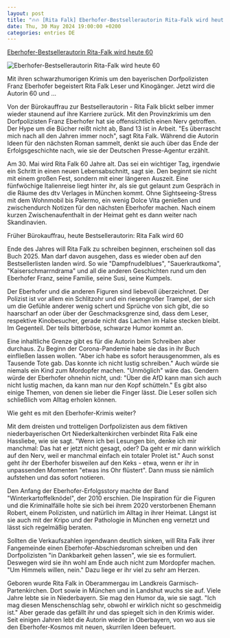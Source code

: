 ```yaml
---
layout: post
title: "🔥🔥 [Rita Falk] Eberhofer-Bestsellerautorin Rita-Falk wird heute 60"
date: Thu, 30 May 2024 19:00:00 +0200
categories: entries DE
---
```

[Eberhofer-Bestsellerautorin Rita-Falk wird heute 60](https://www.infranken.de/bayern/muenchen/eberhofer-bestsellerautorin-rita-falk-wird-heute-60-art-5876327)

![Eberhofer-Bestsellerautorin Rita-Falk wird heute 60](https://www.infranken.de/storage/image/2/4/9/5/4195942_autorin-rita-falk-wird-60_ogimage_1Cm7bm_Oo3mJ2.jpg)

Mit ihren schwarzhumorigen Krimis um den bayerischen Dorfpolizisten Franz Eberhofer begeistert Rita Falk Leser und Kinogänger. Jetzt wird die Autorin 60 und ...

Von der Bürokauffrau zur Bestsellerautorin - Rita Falk blickt selber immer wieder staunend auf ihre Karriere zurück. Mit den Provinzkrimis um den Dorfpolizisten Franz Eberhofer hat sie offensichtlich einen Nerv getroffen. Der Hype um die Bücher reißt nicht ab, Band 13 ist in Arbeit. "Es überrascht mich nach all den Jahren immer noch", sagt Rita Falk. Während die Autorin Ideen für den nächsten Roman sammelt, denkt sie auch über das Ende der Erfolgsgeschichte nach, wie sie der Deutschen Presse-Agentur erzählt.

Am 30. Mai wird Rita Falk 60 Jahre alt. Das sei ein wichtiger Tag, irgendwie ein Schritt in einen neuen Lebensabschnitt, sagt sie. Den beginnt sie nicht mit einem großen Fest, sondern mit einer längeren Auszeit. Eine fünfwöchige Italienreise liegt hinter ihr, als sie gut gelaunt zum Gespräch in die Räume des dtv Verlages in München kommt. Ohne Sightseeing-Stress mit dem Wohnmobil bis Palermo, ein wenig Dolce Vita genießen und zwischendurch Notizen für den nächsten Eberhofer machen. Nach einem kurzen Zwischenaufenthalt in der Heimat geht es dann weiter nach Skandinavien.

Früher Bürokauffrau, heute Bestsellerautorin: Rita Falk wird 60

Ende des Jahres will Rita Falk zu schreiben beginnen, erscheinen soll das Buch 2025. Man darf davon ausgehen, dass es wieder oben auf den Bestsellerlisten landen wird. So wie "Dampfnudelblues", "Sauerkrautkoma", "Kaiserschmarrndrama" und all die anderen Geschichten rund um den Eberhofer Franz, seine Familie, seine Susi, seine Kumpels.

Der Eberhofer und die anderen Figuren sind liebevoll überzeichnet. Der Polizist ist vor allem ein Schlitzohr und ein riesengroßer Trampel, der sich um die Gefühle anderer wenig schert und Sprüche von sich gibt, die so haarscharf an oder über der Geschmacksgrenze sind, dass dem Leser, respektive Kinobesucher, gerade nicht das Lachen im Halse stecken bleibt. Im Gegenteil. Der teils bitterböse, schwarze Humor kommt an.

Eine inhaltliche Grenze gibt es für die Autorin beim Schreiben aber durchaus. Zu Beginn der Corona-Pandemie habe sie das in ihr Buch einfließen lassen wollen. "Aber ich habe es sofort herausgenommen, als es Tausende Tote gab. Das konnte ich nicht lustig schreiben." Auch würde sie niemals ein Kind zum Mordopfer machen. "Unmöglich" wäre das. Gendern würde der Eberhofer ohnehin nicht, und: "Über die AfD kann man sich auch nicht lustig machen, da kann man nur den Kopf schütteln." Es gibt also einige Themen, von denen sie lieber die Finger lässt. Die Leser sollen sich schließlich vom Alltag erholen können.

Wie geht es mit den Eberhofer-Krimis weiter?

Mit dem dreisten und trotteligen Dorfpolizisten aus dem fiktiven niederbayerischen Ort Niederkaltenkirchen verbindet Rita Falk eine Hassliebe, wie sie sagt. "Wenn ich bei Lesungen bin, denke ich mir manchmal: Das hat er jetzt nicht gesagt, oder? Da geht er mir dann wirklich auf den Nerv, weil er manchmal einfach ein totaler Prolet ist." Auch sonst geht ihr der Eberhofer bisweilen auf den Keks - etwa, wenn er ihr in unpassenden Momenten "etwas ins Ohr flüstert". Dann muss sie nämlich aufstehen und das sofort notieren.

Den Anfang der Eberhofer-Erfolgsstory machte der Band "Winterkartoffelknödel", der 2010 erschien. Die Inspiration für die Figuren und die Kriminalfälle holte sie sich bei ihrem 2020 verstorbenen Ehemann Robert, einem Polizisten, und natürlich im Alltag in ihrer Heimat. Längst ist sie auch mit der Kripo und der Pathologie in München eng vernetzt und lässt sich regelmäßig beraten.

Sollten die Verkaufszahlen irgendwann deutlich sinken, will Rita Falk ihrer Fangemeinde einen Eberhofer-Abschiedsroman schreiben und den Dorfpolizisten "in Dankbarkeit gehen lassen", wie sie es formuliert. Deswegen wird sie ihn wohl am Ende auch nicht zum Mordopfer machen. "Um Himmels willen, nein." Dazu liege er ihr viel zu sehr am Herzen.

Geboren wurde Rita Falk in Oberammergau im Landkreis Garmisch-Partenkirchen. Dort sowie in München und in Landshut wuchs sie auf. Viele Jahre lebte sie in Niederbayern. Sie mag den Humor da, wie sie sagt. "Ich mag diesen Menschenschlag sehr, obwohl er wirklich nicht so geschmeidig ist." Aber gerade das gefällt ihr und das spiegelt sich in den Krimis wider. Seit einigen Jahren lebt die Autorin wieder in Oberbayern, von wo aus sie den Eberhofer-Kosmos mit neuen, skurrilen Ideen befeuert.

